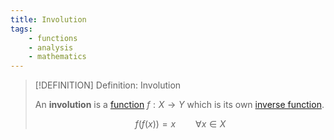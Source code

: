 ```yaml
---
title: Involution
tags:
    - functions
    - analysis
    - mathematics
---
```


>[!DEFINITION] Definition: Involution
>
>An **involution** is a [function](../Functions.md) $f: X \to Y$ which is its own [inverse function](Injection.md).
>
>$$
>f(f(x)) = x \qquad \forall x \in X
>$$
>